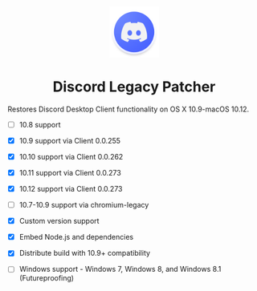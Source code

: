 <div align="center">
<img src="./images/Logo.png" width=20% height=20%>
<h1>Discord Legacy Patcher</h1>
</div>

Restores Discord Desktop Client functionality on OS X 10.9-macOS 10.12.
* [ ] 10.8 support
* [x] 10.9 support via Client 0.0.255
* [x] 10.10 support via Client 0.0.262
* [x] 10.11 support via Client 0.0.273
* [x] 10.12 support via Client 0.0.273
* [ ] 10.7-10.9 support via chromium-legacy
* [x] Custom version support
* [x] Embed Node.js and dependencies
* [x] Distribute build with 10.9+ compatibility
* [ ] Windows support - Windows 7, Windows 8, and Windows 8.1 (Futureproofing)

